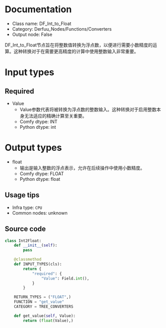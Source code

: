 
# Documentation
- Class name: DF_Int_to_Float
- Category: Derfuu_Nodes/Functions/Converters
- Output node: False

DF_Int_to_Float节点旨在将整数值转换为浮点数，以便进行需要小数精度的运算。这种转换对于在需要更高精度的计算中使用整数输入非常重要。

# Input types
## Required
- Value
    - Value参数代表将被转换为浮点数的整数输入。这种转换对于启用整数本身无法适应的精确计算至关重要。
    - Comfy dtype: INT
    - Python dtype: int

# Output types
- float
    - 输出是输入整数的浮点表示，允许在后续操作中使用小数精度。
    - Comfy dtype: FLOAT
    - Python dtype: float


## Usage tips
- Infra type: `CPU`
- Common nodes: unknown


## Source code
```python
class Int2Float:
    def __init__(self):
        pass

    @classmethod
    def INPUT_TYPES(cls):
        return {
            "required": {
                "Value": Field.int(),
            }
        }

    RETURN_TYPES = ("FLOAT",)
    FUNCTION = "get_value"
    CATEGORY = TREE_CONVERTERS

    def get_value(self, Value):
        return (float(Value),)

```
